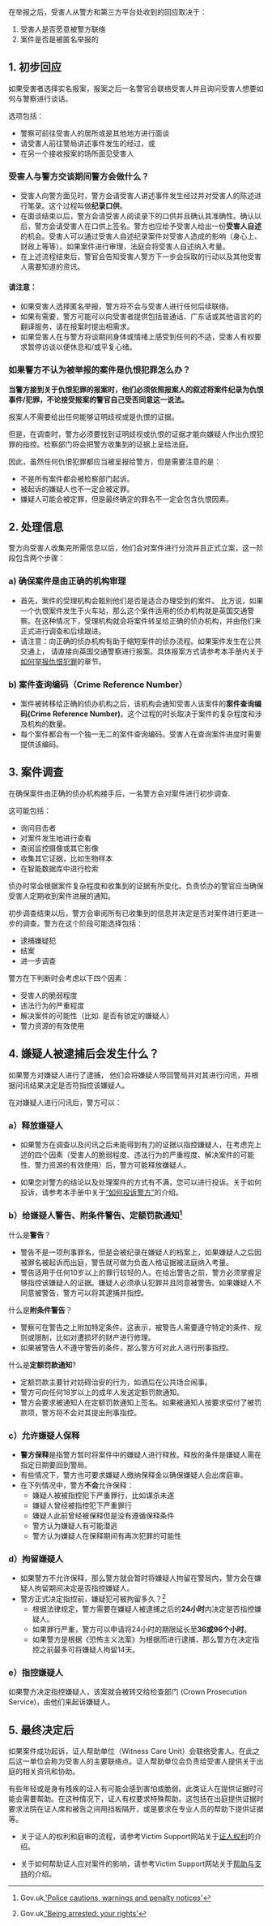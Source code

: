 在举报之后，受害人从警方和第三方平台处收到的回应取决于：
1. 受害人是否愿意被警方联络
2. 案件是否是被匿名举报的

## 1. 初步回应

如果受害者选择实名报案，报案之后一名警官会联络受害人并且询问受害人想要如何与警察进行谈话。

选项包括：
- 警察可前往受害人的居所或是其他地方进行面谈
- 请受害人前往警局讲述事件发生的经过，或
- 在另一个接收报案的场所面见受害人​

### 受害人与警方交谈期间警方会做什么？
- 受害人向警方面见时，警方会请受害人讲述事件发生经过并对受害人的陈述进行笔录。这个过程叫做**纪录口供**。
- 在面谈结束以后，警方会请受害人阅读录下的口供并且确认其准确性。确认以后，警方会请受害人在口供上签名。警方也应给予受害人给出一份**受害人自述**的机会。受害人可以通过受害人自述纪录案件对受害人造成的影响（身心上、财政上等等）。如果案件进行审理，法庭会将受害人自述纳入考量。
- 在上述流程结束后，警官会告知受害人警方下一步会採取的行动以及其他受害人需要知道的资讯。

#### 请注意：
- 如果受害人选择匿名举报，警方将不会与受害人进行任何后续联络。
- 如果有需要，警方可能可以向受害者提供包括普通话、广东话或其他语言的的翻译服务，请在报案时提出相需求。
- 如果受害人在与警方将谈期间身体或情绪上感受到任何的不适，受害人有权要求暂停访谈以便休息和/或平复心绪。

### 如果警方不认为被举报的案件是仇恨犯罪怎么办？

**当警方接到关于仇恨犯罪的报案时，他们必须依照报案人的叙述将案件纪录为仇恨事件/犯罪，不论接受报案的警官自己受否同意这一说法。**

报案人不需要给出任何能够证明歧视或是仇恨的证据。

但是，在调查时，警方必须要找到证明歧视或仇恨的证据才能向嫌疑人作出仇恨犯罪的指控。检察部门将会把警方收集到的证据上呈给法庭。

因此，虽然任何仇恨犯罪都应当被呈报给警方，但是需要注意的是：
- 不是所有案件都会被检察部门起诉。
- 被起诉的嫌疑人也不一定会被定罪。
- 嫌疑人可能会被定罪，但是最终确定的罪名不一定会包含仇恨因素。

## 2. 处理信息

警方向受害人收集完所需信息以后，他们会对案件进行分流并且正式立案，这一阶段包含两个步骤：

### a) 确保案件是由正确的机构审理

- 首先，案件的受理机构会甄别他们是否是适合办理受到的案件。 比方说，如果一个仇恨案件发生于火车站，那么这个案件适用的侦办机构就是英国交通警察。在这种情况下，受理机构就会将案件转呈给正确的侦办机构，并由他们来正式进行调查和后续跟进。
- 请注意：向正确的侦办机构有助于缩短案件的侦办流程。如果案件发生在公共交通上， 请直接向英国交通警察进行报案。具体报案方式请参考本手册内关于[如何举报仇恨犯罪](/how-to-report)的章节。

### b) 案件查询编码（Crime Reference Number）

- 案件被转移给正确的侦办机构之后，该机构会通知受害人该案件的**案件查询编码(Crime Reference Number)**。这个过程的时长取决于案件的复杂程度和涉及机构的数量。
- ​每个案件都会有一个独一无二的案件查询编码。受害人在查询案件进度时需要提供该编码。

## 3. 案件调查

在确保案件由正确的侦办机构接手后，一名警方会对案件进行初步调查.

这可能包括：
- 询问目击者
- 对案件发生地进行查看
- 查阅监控摄像或其它影像
- 收集其它证据，比如生物样本
- 在智能数据库中进行检索

侦办时常会根据案件复杂程度和收集到的证据有所变化。负责侦办的警官应当确保受害人定期收到案件进展的通知。

初步调查结束以后，警方会审阅所有已收集到的信息并决定是否对案件进行更进一步的调查。警方在这个阶段可能选择包括：
- 逮捕嫌疑犯
- 结案
- 进一步调查

警方在下判断时会考虑以下四个因素：
- 受害人的脆弱程度
- 违法行为的严重程度
- 解决案件的可能性（比如. 是否有锁定的嫌疑人）
- 警力资源的有效使用

## 4. 嫌疑人被逮捕后会发生什么？

如果警方对嫌疑人进行了逮捕， 他们会将嫌疑人带回警局并对其进行问讯，并根据问讯结果决定是否符指控该嫌疑人。​

在对嫌疑人进行问讯后，警方可以：
### a）释放嫌疑人

- 如果警方在调查以及问讯之后未能得到有力的证据以指控嫌疑人，在考虑完上述的四个因素（受害人的脆弱程度、违法行为的严重程度、解决案件的可能性、警力资源的有效使用）后，警方可能释放嫌疑人。

- 如果您对警方的结论以及处理案件的方式有不满，您可以进行投诉。关于如何投诉，请参考本手册中关于[“如何投诉警方”](/rights-after-reporting)的介绍。

### b）给嫌疑人警告、附条件警告、定额罚款通知[^1]

什么是**警告**？
  - 警告不是一项刑事罪名，但是会被纪录在嫌疑人的档案上，如果嫌疑人之后因被罪名被起诉而出庭，警告就可做为负面人格证据被法庭纳入考量。
  - 警告适用于任何10岁以上的罪行较轻的人。在给出警告之前，警方必须掌握足够指控该嫌疑人的证据。嫌疑人必须承认犯罪并且同意被警告。如果嫌疑人不同意被警告，警方可以将其逮捕并指控。

什么是**附条件警告**？
  - 警察可在警告之上附加特定条件。这表示，被警告人需要遵守特定的条件、规则或限制，比如对遭损坏的财产进行修理。
  - 如果被警告人不遵守警告的条件，那么警方可对此人进行刑事指控。

什么是**定额罚款通知**?
  - 定额罚款主要针对妨碍治安的行为，如酒后在公共场合闹事。
  - 警方可向任何18岁以上的成年人发送定额罚款通知。
  - 警方会要求被通知人在定额罚款通知上签名。如果被通知人按要求偿付了被罚款项，警方将不会对其提出刑事指控。

### c）允许嫌疑人保释

- **警方保释**是指警方暂时将案件中的嫌疑人进行释放。释放的条件是嫌疑人需在指定日期要回到警局。
- 有些情况下，警方也可要求嫌疑人缴纳保释金以确保嫌疑人会出席庭审。
- 在下列情况中，警方**不会**允许保释：
  - 嫌疑人被被指控犯下严重罪行，比如谋杀未遂
  - 嫌疑人曾经被指控犯下严重罪行
  - 嫌疑人此前曾经被保释但是没有遵循保释条件
  - 警方认为嫌疑人有可能潜逃
  - 警方认为嫌疑人在保释期间有再次犯罪的可能性


### d）拘留嫌疑人

- 如果警方不允许保释，那么警方就会暂时将嫌疑人拘留在警局内，警方会在嫌疑人拘留期间决定是否指控嫌疑人。
- 警方正式决定指控前，嫌疑犯可被拘留多久？[^2]
  - 根据法律规定，警方需要在嫌疑人被逮捕之后的**24小时**内决定是否指控嫌疑人。
  - 如果罪行严重，警方可以申请将24小时的期限延长至**36或96个小时**。
  - 如果警方是根据《恐怖主义法案》为根据而进行逮捕，那么警方在决定指控之前最多可将嫌疑人拘留14天。


### e）指控嫌疑人

如果警方决定指控嫌疑人，该案就会被转交给检查部门 (Crown Prosecution Service)，由他们来起诉嫌疑人。

## 5. 最终决定后

如果案件成功起诉，证人帮助单位（Witness Care Unit）会联络受害人。在此之后这一单位会称为受害人的主要联络点。证人帮助单位会负责给受害人提供关于出庭的相关资讯和协助。

有些年轻或是身有残疾的证人有可能会感到害怕或脆弱。此类证人在提供证据时可能会需要帮助。在这种情况下，证人有权要求特殊帮助。这包括在出庭提供证据时要求法院在证人席和被告之间用挡板隔开，或是要求在专业人员的帮助下提供证据等。

- 关于证人的权利和庭审的流程，请参考Victim Support网站关于[证人权利](https://www.victimsupport.org.uk/going-court/your-rights-witness)的介绍。

- 关于如何帮助证人应对案件的影响，请参考Victim Support网站关于[帮助与支持](https://www.victimsupport.org.uk/help-and-support/coping-crime)的介绍。

[^1]:Gov.uk,['Police cautions, warnings and penalty notices'](https://www.gov.uk/caution-warning-penalty)
[^2]:Gov.uk,['Being arrested: your rights'](https://www.gov.uk/arrested-your-rights/how-long-you-can-be-held-in-custody)
